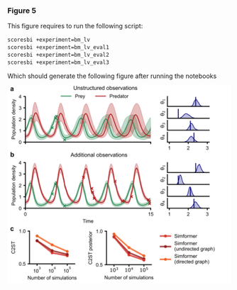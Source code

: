 ### Figure 5

This figure requires to run the following script:

```bash
scoresbi +experiment=bm_lv
scoresbi +experiment=bm_lv_eval1
scoresbi +experiment=bm_lv_eval2
scoresbi +experiment=bm_lv_eval3
``` 

Which should generate the following figure after running the notebooks

![Figure 5](fig5.png)